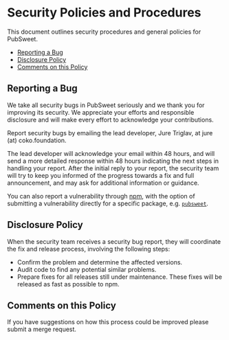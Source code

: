 # Security Policies and Procedures

This document outlines security procedures and general policies for PubSweet.

  * [Reporting a Bug](#reporting-a-bug)
  * [Disclosure Policy](#disclosure-policy)
  * [Comments on this Policy](#comments-on-this-policy)

## Reporting a Bug

We take all security bugs in PubSweet seriously and we thank you for improving its security. 
We appreciate your efforts and responsible disclosure and will make every effort to acknowledge your
contributions.

Report security bugs by emailing the lead developer, Jure Triglav, at jure (at) coko.foundation.

The lead developer will acknowledge your email within 48 hours, and will send a
more detailed response within 48 hours indicating the next steps in handling
your report. After the initial reply to your report, the security team will
try to keep you informed of the progress towards a fix and full
announcement, and may ask for additional information or guidance.

You can also report a vulnerability through [npm](https://www.npmjs.com/policies/security#reporting-security-problems-to-npm), with the option of submitting a vulnerability directly for a specific package, e.g. [`pubsweet`](https://www.npmjs.com/advisories/report?package=pubsweet).

## Disclosure Policy

When the security team receives a security bug report, they will coordinate the fix and release process,
involving the following steps:

  * Confirm the problem and determine the affected versions.
  * Audit code to find any potential similar problems.
  * Prepare fixes for all releases still under maintenance. These fixes will be
    released as fast as possible to npm.

## Comments on this Policy

If you have suggestions on how this process could be improved please submit a
merge request.